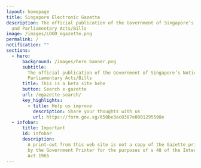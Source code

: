 ```yaml
---
layout: homepage
title: Singapore Electronic Gazette
description: The official publication of the Government of Singapore’s Notices
  and Parliamentary Acts/Bills
image: /images/LOGO_egazette.png
permalink: /
notification: ""
sections:
  - hero:
      background: /images/hero banner.png
      subtitle:
        The official publication of the Government of Singapore’s Notices and
        Parliamentary Acts/Bills
      title: This is a beta site hehe
      button: Search e-gazette
      url: /egazette-search/
      key_highlights:
        - title: Help us improve
          description: Share your thoughts with us
          url: https://form.gov.sg/650be3ac8387e0001295508e
  - infobar:
      title: Important
      id: infobar
      description:
        A print-out from this web site is not a copy of the Gazette printed
        by the Government Printer for the purposes of s 48 of the Interpretation
        Act 1965
---
```

